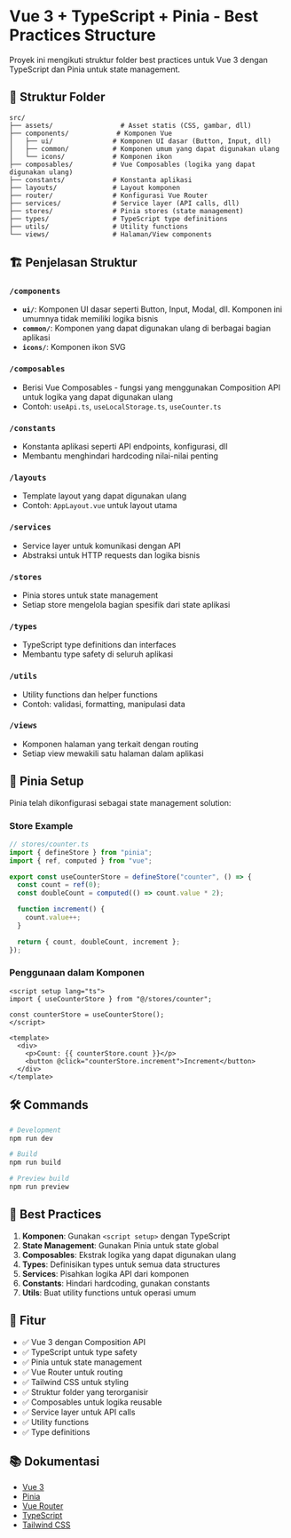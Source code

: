 # Vue 3 + TypeScript + Pinia - Best Practices Structure

Proyek ini mengikuti struktur folder best practices untuk Vue 3 dengan TypeScript dan Pinia untuk state management.

## 📁 Struktur Folder

```
src/
├── assets/                 # Asset statis (CSS, gambar, dll)
├── components/            # Komponen Vue
│   ├── ui/               # Komponen UI dasar (Button, Input, dll)
│   ├── common/           # Komponen umum yang dapat digunakan ulang
│   └── icons/            # Komponen ikon
├── composables/          # Vue Composables (logika yang dapat digunakan ulang)
├── constants/            # Konstanta aplikasi
├── layouts/              # Layout komponen
├── router/               # Konfigurasi Vue Router
├── services/             # Service layer (API calls, dll)
├── stores/               # Pinia stores (state management)
├── types/                # TypeScript type definitions
├── utils/                # Utility functions
└── views/                # Halaman/View components
```

## 🏗️ Penjelasan Struktur

### `/components`

- **`ui/`**: Komponen UI dasar seperti Button, Input, Modal, dll. Komponen ini umumnya tidak memiliki logika bisnis
- **`common/`**: Komponen yang dapat digunakan ulang di berbagai bagian aplikasi
- **`icons/`**: Komponen ikon SVG

### `/composables`

- Berisi Vue Composables - fungsi yang menggunakan Composition API untuk logika yang dapat digunakan ulang
- Contoh: `useApi.ts`, `useLocalStorage.ts`, `useCounter.ts`

### `/constants`

- Konstanta aplikasi seperti API endpoints, konfigurasi, dll
- Membantu menghindari hardcoding nilai-nilai penting

### `/layouts`

- Template layout yang dapat digunakan ulang
- Contoh: `AppLayout.vue` untuk layout utama

### `/services`

- Service layer untuk komunikasi dengan API
- Abstraksi untuk HTTP requests dan logika bisnis

### `/stores`

- Pinia stores untuk state management
- Setiap store mengelola bagian spesifik dari state aplikasi

### `/types`

- TypeScript type definitions dan interfaces
- Membantu type safety di seluruh aplikasi

### `/utils`

- Utility functions dan helper functions
- Contoh: validasi, formatting, manipulasi data

### `/views`

- Komponen halaman yang terkait dengan routing
- Setiap view mewakili satu halaman dalam aplikasi

## 🚀 Pinia Setup

Pinia telah dikonfigurasi sebagai state management solution:

### Store Example

```typescript
// stores/counter.ts
import { defineStore } from "pinia";
import { ref, computed } from "vue";

export const useCounterStore = defineStore("counter", () => {
  const count = ref(0);
  const doubleCount = computed(() => count.value * 2);

  function increment() {
    count.value++;
  }

  return { count, doubleCount, increment };
});
```

### Penggunaan dalam Komponen

```vue
<script setup lang="ts">
import { useCounterStore } from "@/stores/counter";

const counterStore = useCounterStore();
</script>

<template>
  <div>
    <p>Count: {{ counterStore.count }}</p>
    <button @click="counterStore.increment">Increment</button>
  </div>
</template>
```

## 🛠️ Commands

```bash
# Development
npm run dev

# Build
npm run build

# Preview build
npm run preview
```

## 📝 Best Practices

1. **Komponen**: Gunakan `<script setup>` dengan TypeScript
2. **State Management**: Gunakan Pinia untuk state global
3. **Composables**: Ekstrak logika yang dapat digunakan ulang
4. **Types**: Definisikan types untuk semua data structures
5. **Services**: Pisahkan logika API dari komponen
6. **Constants**: Hindari hardcoding, gunakan constants
7. **Utils**: Buat utility functions untuk operasi umum

## 🎯 Fitur

- ✅ Vue 3 dengan Composition API
- ✅ TypeScript untuk type safety
- ✅ Pinia untuk state management
- ✅ Vue Router untuk routing
- ✅ Tailwind CSS untuk styling
- ✅ Struktur folder yang terorganisir
- ✅ Composables untuk logika reusable
- ✅ Service layer untuk API calls
- ✅ Utility functions
- ✅ Type definitions

## 📚 Dokumentasi

- [Vue 3](https://vuejs.org/)
- [Pinia](https://pinia.vuejs.org/)
- [Vue Router](https://router.vuejs.org/)
- [TypeScript](https://www.typescriptlang.org/)
- [Tailwind CSS](https://tailwindcss.com/)
